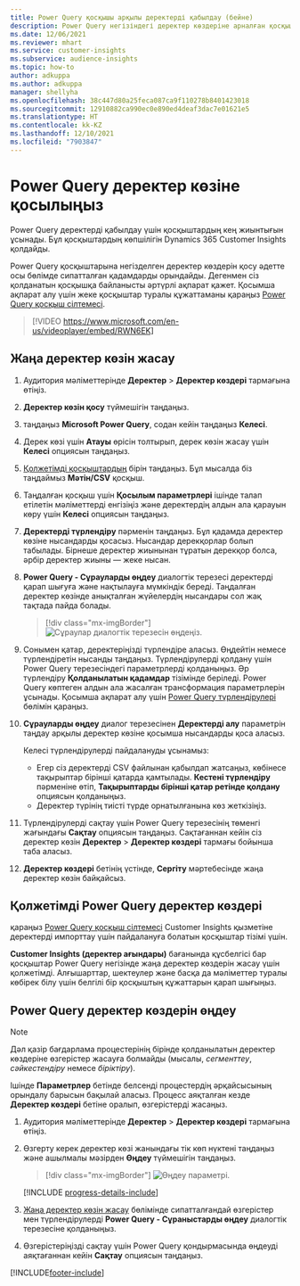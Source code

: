 ```yaml
---
title: Power Query қосқышы арқылы деректерді қабылдау (бейне)
description: Power Query негізіндегі деректер көздеріне арналған қосқыштар.
ms.date: 12/06/2021
ms.reviewer: mhart
ms.service: customer-insights
ms.subservice: audience-insights
ms.topic: how-to
author: adkuppa
ms.author: adkuppa
manager: shellyha
ms.openlocfilehash: 38c447d80a25feca087ca9f110278b8401423018
ms.sourcegitcommit: 12910882ca990ec0e890ed4deaf3dac7e01621e5
ms.translationtype: HT
ms.contentlocale: kk-KZ
ms.lasthandoff: 12/10/2021
ms.locfileid: "7903847"
---
```

# <a name="connect-to-a-power-query-data-source"></a>Power Query деректер көзіне қосылыңыз

Power Query деректерді қабылдау үшін қосқыштардың кең жиынтығын ұсынады. Бұл қосқыштардың көпшілігін Dynamics 365 Customer Insights қолдайды. 

Power Query қосқыштарына негізделген деректер көздерін қосу әдетте осы бөлімде сипатталған қадамдарды орындайды. Дегенмен сіз қолданатын қосқышқа байланысты әртүрлі ақпарат қажет. Қосымша ақпарат алу үшін жеке қосқыштар туралы құжаттаманы қараңыз [Power Query қосқыш сілтемесі](/power-query/connectors/).

> [!VIDEO https://www.microsoft.com/en-us/videoplayer/embed/RWN6EK]

## <a name="create-a-new-data-source"></a>Жаңа деректер көзін жасау

1. Аудитория мәліметтерінде **Деректер** > **Деректер көздері** тармағына өтіңіз.

1. **Деректер көзін қосу** түймешігін таңдаңыз.

1. таңдаңыз **Microsoft Power Query**, содан кейін таңдаңыз **Келесі**.

1. Дерек көзі үшін **Атауы** өрісін толтырып, дерек көзін жасау үшін **Келесі** опциясын таңдаңыз.

1. [Қолжетімді қосқыштардың](#available-power-query-data-sources) бірін таңдаңыз. Бұл мысалда біз таңдаймыз **Мәтін/CSV** қосқыш.

1. Таңдалған қосқыш үшін **Қосылым параметрлері** ішінде талап етілетін мәліметтерді енгізіңіз және деректердің алдын ала қарауын көру үшін **Келесі** опциясын таңдаңыз.

1. **Деректерді түрлендіру** пәрменін таңдаңыз. Бұл қадамда деректер көзіне нысандарды қосасыз. Нысандар дерекқорлар болып табылады. Бірнеше деректер жиынынан тұратын дерекқор болса, әрбір деректер жиыны — жеке нысан.

1. **Power Query - Сұрауларды өңдеу** диалогтік терезесі деректерді қарап шығуға және нақтылауға мүмкіндік береді. Таңдалған деректер көзінде анықталған жүйелердің нысандары сол жақ тақтада пайда болады.

   > [!div class="mx-imgBorder"]
   > ![Сұраулар диалогтік терезесін өңдеңіз.](media/data-manager-configure-edit-queries.png "Сұраулар диалогын өңдеу")

1. Сонымен қатар, деректеріңізді түрлендіре аласыз. Өңдейтін немесе түрлендіретін нысанды таңдаңыз. Түрлендірулерді қолдану үшін Power Query терезесіндегі параметрлерді қолданыңыз. Әр түрлендіру **Қолданылатын қадамдар** тізімінде беріледі. Power Query көптеген алдын ала жасалған трансформация параметрлерін ұсынады. Қосымша ақпарат алу үшін [Power Query түрлендірулері](/power-query/power-query-what-is-power-query#transformations) бөлімін қараңыз.

1. **Сұрауларды өңдеу** диалог терезесінен **Деректерді алу** параметрін таңдау арқылы деректер көзіне қосымша нысандарды қоса аласыз.

   Келесі түрлендірулерді пайдалануды ұсынамыз:

   - Егер сіз деректерді CSV файлынан қабылдап жатсаңыз, көбінесе тақырыптар бірінші қатарда қамтылады. **Кестені түрлендіру** пәрменіне өтіп, **Тақырыптарды бірінші қатар ретінде қолдану** опциясын қолданыңыз.
   - Деректер түрінің тиісті түрде орнатылғанына көз жеткізіңіз.

1. Түрлендірулерді сақтау үшін Power Query терезесінің төменгі жағындағы **Сақтау** опциясын таңдаңыз. Сақтағаннан кейін сіз деректер көзін **Деректер** > **Деректер көздері** тармағы бойынша таба аласыз.

1. **Деректер көздері** бетінің үстінде, **Сергіту** мәртебесінде жаңа деректер көзін байқайсыз.

## <a name="available-power-query-data-sources"></a>Қолжетімді Power Query деректер көздері

қараңыз [Power Query қосқыш сілтемесі](/power-query/connectors/) Customer Insights қызметіне деректерді импорттау үшін пайдалануға болатын қосқыштар тізімі үшін. 

**Customer Insights (деректер ағындары)** бағанында құсбелгісі бар қосқыштар Power Query негізінде жаңа деректер көздерін жасау үшін қолжетімді. Алғышарттар, шектеулер және басқа да мәліметтер туралы көбірек білу үшін белгілі бір қосқыштың құжаттарын қарап шығыңыз.

## <a name="edit-power-query-data-sources"></a>Power Query деректер көздерін өңдеу

> [!NOTE]
> Дәл қазір бағдарлама процестерінің бірінде қолданылатын деректер көздеріне өзгерістер жасауға болмайды (мысалы, *сегменттеу*, *сәйкестендіру* немесе *біріктіру*). 
>
> Ішінде **Параметрлер** бетінде белсенді процестердің әрқайсысының орындалу барысын бақылай аласыз. Процесс аяқталған кезде **Деректер көздері** бетіне оралып, өзгерістерді жасаңыз.

1. Аудитория мәліметтерінде **Деректер** > **Деректер көздері** тармағына өтіңіз.

2. Өзгерту керек деректер көзі жанындағы тік көп нүктені таңдаңыз және ашылмалы мәзірден **Өңдеу** түймешігін таңдаңыз.

   > [!div class="mx-imgBorder"]
   > ![Өңдеу параметрі.](media/edit-option-data-sources.png "Өңдеу параметрі")

   [!INCLUDE [progress-details-include](../includes/progress-details-pane.md)]
   
3. [Жаңа деректер көзін жасау](#create-a-new-data-source) бөлімінде сипатталғандай өзгерістер мен түрлендірулерді **Power Query - Сұраныстарды өңдеу** диалогтік терезесіне қолданыңыз.

4. Өзгерістеріңізді сақтау үшін Power Query қондырмасында өңдеуді аяқтағаннан кейін **Сақтау** опциясын таңдаңыз.


[!INCLUDE[footer-include](../includes/footer-banner.md)]
